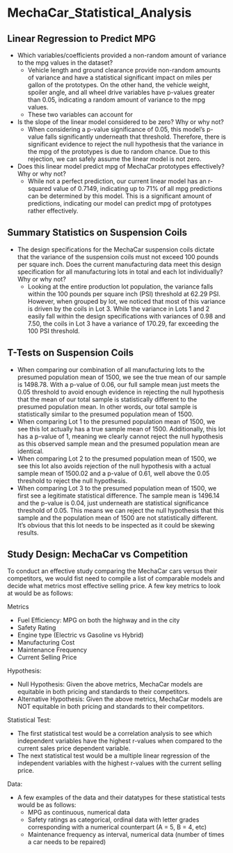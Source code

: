 # MechaCar_Statistical_Analysis

## Linear Regression to Predict MPG
* Which variables/coefficients provided a non-random amount of variance to the mpg values in the dataset?
    * Vehicle length and ground clearance provide non-random amounts of variance and have a statistical significant impact on miles per gallon of the prototypes. On the other hand, the vehicle weight, spoiler angle, and all wheel drive variables have p-values greater than 0.05, indicating a random amount of variance to the mpg values. 
    * These two variables can account for 
* Is the slope of the linear model considered to be zero? Why or why not?
    * When considering a p-value significance of 0.05, this model’s p-value falls significantly underneath that threshold. Therefore, there is significant evidence to reject the null hypothesis that the variance in the mpg of the prototypes is due to random chance. Due to this rejection, we can safely assume the linear model is not zero. 
* Does this linear model predict mpg of MechaCar prototypes effectively? Why or why not?
    * While not a perfect prediction, our current linear model has an r-squared value of 0.7149, indicating up to 71% of all mpg predictions can be determined by this model. This is a significant amount of predictions, indicating our model can predict mpg of prototypes rather effectively.

## Summary Statistics on Suspension Coils
* The design specifications for the MechaCar suspension coils dictate that the variance of the suspension coils must not exceed 100 pounds per square inch. Does the current manufacturing data meet this design specification for all manufacturing lots in total and each lot individually? Why or why not?
    * Looking at the entire production lot population, the variance falls within the 100 pounds per square inch (PSI) threshold at 62.29 PSI. However, when grouped by lot, we noticed that most of this variance is driven by the coils in Lot 3. While the variance in Lots 1 and 2 easily fall within the design specifications with variances of 0.98 and 7.50, the coils in Lot 3 have a variance of 170.29, far exceeding the 100 PSI threshold. 

## T-Tests on Suspension Coils
- When comparing our combination of all manufacturing lots to the presumed population mean of 1500, we see the true mean of our sample is 1498.78. With a p-value of 0.06, our full sample mean just meets the 0.05 threshold to avoid enough evidence in rejecting the null hypothesis that the mean of our total sample is statistically different to the presumed population mean. In other words, our total sample is statistically similar to the presumed population mean of 1500. 
- When comparing Lot 1 to the presumed population mean of 1500, we see this lot actually has a true sample mean of 1500. Additionally, this lot has a p-value of 1, meaning we clearly cannot reject the null hypothesis as this observed sample mean and the presumed population mean are identical. 
- When comparing Lot 2 to the presumed population mean of 1500, we see this lot also avoids rejection of the null hypothesis with a actual sample mean of 1500.02 and a p-value of 0.61, well above the 0.05 threshold to reject the null hypothesis.
- When comparing Lot 3 to the presumed population mean of 1500, we first see a legitimate statistical difference. The sample mean is 1496.14 and the p-value is 0.04, just underneath are statistical significance threshold of 0.05. This means we can reject the null hypothesis that this sample and the population mean of 1500 are not statistically different. It’s obvious that this lot needs to be inspected as it could be skewing results. 

## Study Design: MechaCar vs Competition
To conduct an effective study comparing the MechaCar cars versus their competitors, we would fist need to compile a list of comparable models and decide what metrics most effective selling price. A few key metrics to look at would be as follows:


Metrics 
- Fuel Efficiency: MPG on both the highway and in the city
- Safety Rating
- Engine type (Electric vs Gasoline vs Hybrid)
- Manufacturing Cost
- Maintenance Frequency
- Current Selling Price

Hypothesis:
- Null Hypothesis: Given the above metrics, MechaCar models are equitable in both pricing and standards to their competitors.
- Alternative Hypothesis: Given the above metrics, MechaCar models are NOT equitable in both pricing and standards to their competitors.

Statistical Test:
- The first statistical test would be a correlation analysis to see which independent variables have the highest r-values when compared to the current sales price dependent variable. 
- The next statistical test would be a multiple linear regression of the independent variables with the highest r-values with the current selling price.

Data:
- A few examples of the data and their datatypes for these statistical tests would be as follows:
    - MPG as continuous, numerical data
    - Safety ratings as categorical, ordinal data with letter grades corresponding with a numerical counterpart (A = 5, B = 4, etc)
    - Maintenance frequency as interval, numerical data (number of times a car needs to be repaired)